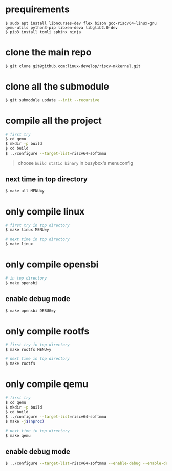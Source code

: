 # prequirements
```
$ sudo apt install libncurses-dev flex bison gcc-riscv64-linux-gnu qemu-utils python3-pip libxen-deva libglib2.0-dev
$ pip3 install tomli sphinx ninja
```

# clone the main repo
``` bash
$ git clone git@github.com:linux-develop/riscv-mkkernel.git
```

# clone all the submodule
``` bash
$ git submodule update --init --recursive
```

# compile all the project
``` bash
# first try
$ cd qemu
$ mkdir -p build
$ cd build
$ ../configure --target-list=riscv64-softmmu
```
> choose `build static binary` in busybox's menuconfig

## next time in top directory
``` bash
$ make all MENU=y
```

# only compile linux
``` bash
# first try in top directory
$ make linux MENU=y

# next time in top directory
$ make linux
```

# only compile opensbi
``` bash
# in top directory
$ make opensbi
```

## enable debug mode
``` bash
$ make opensbi DEBUG=y
```

# only compile rootfs
``` bash
# first try in top directory
$ make rootfs MENU=y

# next time in top directory
$ make rootfs
```

# only compile qemu
``` bash
# first try
$ cd qemu
$ mkdir -p build
$ cd build
$ ../configure --target-list=riscv64-softmmu
$ make -j$(nproc)

# next time in top directory
$ make qemu
```

## enable debug mode
```bash
$ ../configure --target-list=riscv64-softmmu --enable-debug --enable-debug-tcg
```

